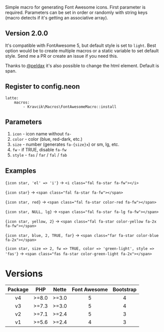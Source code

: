 Simple macro for generating Font Awesome icons. First parameter is required. Parameters can be set in order or randomly with string keys (macro detects if it's getting an associative array).


## Version 2.0.0

It's compatible with FontAwesome 5, but default style is set to `light`. Best option would be to create multiple macros or a static variable to set default style. Send me a PR or create an issue if you need this.

Thanks to [@peldax](https://github.com/peldax) it's also possible to change the html element. Default is span.


## Register to config.neon

```
latte:
    macros:
        - Kravcik\Macros\FontAwesomeMacro::install
```


## Parameters

1. `icon` - icon name without `fa-`
2. `color` - color (blue, red-dark, etc.)
3. `size` - number (generates `fa-{size}x`) or sm, lg, etc.
4. `fw` - if TRUE, disable `fa-fw`
5. `style` - `fas` / `far` / `fal` / `fab`


## Examples

`{icon star, 'el' => 'i'}` -> `<i class="fal fa-star fa-fw"></i>`

`{icon star}` -> `<span class="fal fa-star fa-fw"></span>`

`{icon star, red}` -> `<span class="fal fa-star color-red fa-fw"></span>`

`{icon star, NULL, lg}` -> `<span class="fal fa-star fa-lg fa-fw"></span>`

`{icon star, yellow, 2}` -> `<span class="fal fa-star color-yellow fa-2x fa-fw"></span>`

`{icon star, blue, 2, TRUE, far}` -> `<span class="far fa-star color-blue fa-2x"></span>`

 `{icon star, size => 2, fw => TRUE, color => 'green-light', style => 'fas'}` -> `<span class="fas fa-star color-green-light fa-2x"></span>`


# Versions

Package |   PHP   |  Nette  | Font Awesome | Bootstrap |
:------:|:-------:|:-------:|:------------:|:---------:|
   v4   | \>=8.0  | \>=3.0  |      5       |     4     |
   v3   | \>=7.3  | \>=3.0  |      5       |     4     |
   v2   | \>=7.1  | \>=2.4  |      5       |     3     |
   v1   | \>=5.6  | \>=2.4  |      4       |     3     |